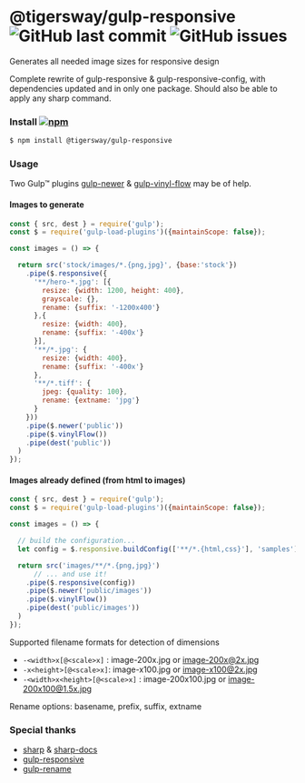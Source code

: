 # @tigersway/gulp-responsive  ![GitHub last commit](https://img.shields.io/github/last-commit/tigersway/gulp-responsive?style=flat-square)  ![GitHub issues](https://img.shields.io/github/issues/tigersway/gulp-responsive?style=flat-square)

Generates all needed image sizes for responsive design

Complete rewrite of gulp-responsive & gulp-responsive-config, with dependencies updated and in only one package. Should also be able to apply any sharp command.

### Install  [![npm](https://img.shields.io/npm/v/@tigersway/gulp-responsive?style=flat-square)](https://www.npmjs.com/package/@tigersway/gulp-responsive)

```sh
$ npm install @tigersway/gulp-responsive
```

### Usage

Two Gulp&trade; plugins [gulp-newer](https://www.npmjs.com/package/gulp-newer) & [gulp-vinyl-flow](https://www.npmjs.com/package/gulp-vinyl-flow) may be of help.

#### Images to generate

```js
const { src, dest } = require('gulp');
const $ = require('gulp-load-plugins')({maintainScope: false});

const images = () => {

  return src('stock/images/*.{png,jpg}', {base:'stock'})
    .pipe($.responsive({
      '**/hero-*.jpg': [{
        resize: {width: 1200, height: 400},
        grayscale: {},
        rename: {suffix: '-1200x400'}
      },{
        resize: {width: 400},
        rename: {suffix: '-400x'}
      }],
      '**/*.jpg': {
        resize: {width: 400},
        rename: {suffix: '-400x'}
      },
      '**/*.tiff': {
        jpeg: {quality: 100},
        rename: {extname: 'jpg'}
      }
    }))
    .pipe($.newer('public'))
    .pipe($.vinylFlow())
    .pipe(dest('public'))
  )
});
```

#### Images already defined (from html to images)

```js
const { src, dest } = require('gulp');
const $ = require('gulp-load-plugins')({maintainScope: false});

const images = () => {

  // build the configuration...
  let config = $.responsive.buildConfig(['**/*.{html,css}'], 'samples');

  return src('images/**/*.{png,jpg}')
      // ... and use it!
    .pipe($.responsive(config))
    .pipe($.newer('public/images'))
    .pipe($.vinylFlow())
    .pipe(dest('public/images'))
  )
});
```

Supported filename formats for detection of dimensions

- `-<width>x[@<scale>x]` : image-200x.jpg or image-200x@2x.jpg
- `-x<height>[@<scale>x]`: image-x100.jpg or image-x100@2x.jpg
- `-<width>x<height>[@<scale>x]` : image-200x100.jpg or image-200x100@1.5x.jpg

Rename options: basename, prefix, suffix, extname

### Special thanks

+ [sharp](https://github.com/lovell/sharp) & [sharp-docs](https://sharp.pixelplumbing.com/)
+ [gulp-responsive](https://github.com/mahnunchik/gulp-responsive)
+ [gulp-rename](https://github.com/hparra/gulp-rename)
